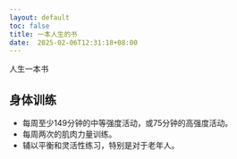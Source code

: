```yaml
---
layout: default
toc: false
title: 一本人生的书
date:  2025-02-06T12:31:18+08:00
---
```


人生一本书

## 身体训练

- 每周至少149分钟的中等强度活动，或75分钟的高强度活动。
- 每周两次的肌肉力量训练。
- 辅以平衡和灵活性练习，特别是对于老年人。
